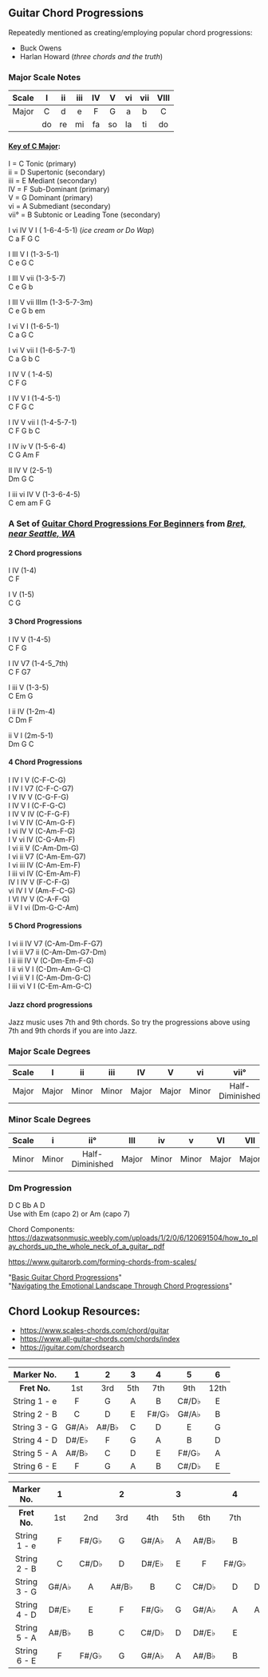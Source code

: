 ## Guitar Chord Progressions  

Repeatedly mentioned as creating/employing popular chord progressions:  
* Buck Owens  
* Harlan Howard (*three chords and the truth*)  

### Major Scale Notes  
| Scale  |   I   | ii  | iii  |  IV   |  V    |  vi   |  vii  |  VIII |
|:------:|:-----:|:---:|:----:|:-----:|:-----:|:-----:|:-----:|:-----:|
| Major  |   C   |  d  |  e   |   F   |   G   |   a   |   b   |   C   |
|        |  do   |  re |  mi  |   fa  |   so  |   la  |   ti  |   do  |

#### [Key of C Major](https://guitarsix.com/blog/lessons/guitar-chord-progressions-for-beginners/168/1/):  
I = C Tonic (primary)  
ii = D Supertonic (secondary)  
iii = E Mediant (secondary)  
IV = F Sub-Dominant (primary)  
V = G Dominant (primary)  
vi = A Submediant (secondary)  
vii&#176; = B Subtonic or Leading Tone (secondary)  

I  vi  IV  V  I  ( 1-6-4-5-1) (*ice cream or Do Wap*)  
C  a   F   G  C  

I  III  V  I (1-3-5-1)  
C   e   G  C  

I  III  V  vii (1-3-5-7)  
C   e   G  b  

I  III  V  vii  IIIm (1-3-5-7-3m)  
C   e   G   b   em  

I  vi  V  I (1-6-5-1)  
C  a   G  C  

I  vi  V  vii  I (1-6-5-7-1)  
C  a   G   b   C  

I  IV  V ( 1-4-5)  
C   F  G  

I  IV  V  I (1-4-5-1)  
C   F  G  C  

I  IV  V  vii  I (1-4-5-7-1)  
C   F  G   b   C  

I  IV  iv  V (1-5-6-4)  
C  G   Am  F  

II  IV  V (2-5-1)  
Dm  G  C  

I  iii vi  IV V (1-3-6-4-5)  
C  em  am  F  G


### A Set of [Guitar Chord Progressions For Beginners](https://guitarsix.com/blog/lessons/guitar-chord-progressions-for-beginners/168/1/) from *[Bret, near Seattle, WA](https://guitarsix.com/blog/about/)*  

#### 2 Chord progressions  
I IV (1-4)  
C F  

I V (1-5)  
C G  

#### 3 Chord Progressions  
I  IV  V (1-4-5)  
C  F   G  

I  IV  V7 (1-4-5_7th)  
C  F   G7  

I  iii V (1-3-5)  
C  Em  G  

I  ii  IV (1-2m-4)  
C  Dm  F  

ii  V  I (2m-5-1)  
Dm  G  C

#### 4 Chord Progressions  
I IV I V  (C-F-C-G)  
I IV I V7  (C-F-C-G7)  
I V IV V  (C-G-F-G)  
I IV V I  (C-F-G-C)  
I IV V IV  (C-F-G-F)  
I vi V IV  (C-Am-G-F)  
I vi IV V  (C-Am-F-G)  
I V vi IV  (C-G-Am-F)  
I vi ii V  (C-Am-Dm-G)  
I vi ii V7  (C-Am-Em-G7)  
I vi iii IV  (C-Am-Em-F)  
I iii vi IV  (C-Em-Am-F)  
IV I IV V  (F-C-F-G)  
vi IV I V  (Am-F-C-G)  
I VI IV V  (C-A-F-G)  
ii V I vi  (Dm-G-C-Am)  

#### 5 Chord Progressions  
I vi ii IV V7  (C-Am-Dm-F-G7)  
I vi ii V7 ii  (C-Am-Dm-G7-Dm)  
I ii iii IV V  (C-Dm-Em-F-G)  
I ii vi V I  (C-Dm-Am-G-C)  
I vi ii V I  (C-Am-Dm-G-C)  
I iii vi V I  (C-Em-Am-G-C)  

#### Jazz chord progressions  
Jazz music uses 7th and 9th chords. So try the progressions above using 7th and 9th chords if you are into Jazz.  



### Major Scale Degrees  
| Scale  |   I   | ii  | iii  |  IV   |  V    |  vi   |        vii°     |
|:------:|:-----:|:---:|:----:|:-----:|:-----:|:-----:|:---------------:|
| Major  | Major |Minor|Minor | Major | Major | Minor | Half-Diminished |

### Minor Scale Degrees  
| Scale  |   i  |  ii°          | III  |  iv |  v  | VI  | VII  |
|:------:|:----:|:-------------:|:----:|:---:|:---:|:---:|:----:|
|Minor   |Minor |Half-Diminished|Major |Minor|Minor|Major|Major |


### Dm Progression  
D  C  Bb  A  D  
Use with Em (capo 2) or Am (capo 7)  

Chord Components:
https://dazwatsonmusic.weebly.com/uploads/1/2/0/6/120691504/how_to_play_chords_up_the_whole_neck_of_a_guitar_.pdf  

https://www.guitarorb.com/forming-chords-from-scales/  

"[Basic Guitar Chord Progressions](https://www.guitar-skill-builder.com/Guitar-chord-progressions.html)"  
"[Navigating the Emotional Landscape Through Chord Progressions](https://guitargrit.com/exploring-guitar-chord-emotions-major-vs-minor/)"  

## Chord Lookup Resources:  

* https://www.scales-chords.com/chord/guitar  
* https://www.all-guitar-chords.com/chords/index  
* https://jguitar.com/chordsearch  

-----------------------
  
| Marker No. | 1 | 2 | 3 | 4 | 5 | 6   |
|:----------:|:-:|:-:|:-:|:-:|:-:|:---:|
|**Fret No.**|1st|3rd|5th|7th|9th|12th |
|String 1 - e| F | G | A | B | C#/D♭| E |
|String 2 - B| C | D | E |F#/G♭|G#/A♭| B|
|String 3 - G|G#/A♭|A#/B♭| C | D | E | G|
|String 4 - D|D#/E♭| F | G | A | B | D  |
|String 5 - A|A#/B♭| C | D | E |F#/G♭| A|
|String 6 - E| F | G | A | B | C#/D♭| E |


  
| Marker No. |  1  |     | 2  |    | 3 |     | 4  |    | 5   |    |    | 6  |
|:----------:|:---:|:---:|:--:|:--:|:-:|:---:|:--:|:--:|:---:|:--:|:--:|:--:|
|**Fret No.**|1st  |2nd  |3rd |4th |5th|6th  |7th |8th |9th  |10th|11th|12th|
|String 1 - e| F   |F#/G♭| G  |G#/A♭| A |A#/B♭| B  | C  |C#/D♭| D  |D#/E♭| E  |
|String 2 - B| C   |C#/D♭| D  |D#/E♭| E | F  |F#/G♭| G  |G#/A♭| A  |A#/B♭| B  |
|String 3 - G|G#/A♭| A   |A#/B♭| B  | C |C#/D♭| D  |D#/E♭| E  | F  |F#/G♭| G  |
|String 4 - D|D#/E♭| E   | F  |F#/G♭| G |G#/A♭| A  |A#/B♭| B  | C  |C#/D♭| D  |
|String 5 - A|A#/B♭| B   | C  |C#/D♭| D |D#/E♭| E  | F  |F#/G♭| G  |G#/A♭| A  |
|String 6 - E| F   |F#/G♭| G  |G#/A♭| A |A#/B♭| B  | C  |C#/D♭| D  |D#/E♭| E  |



